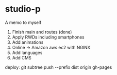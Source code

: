 # studio-p

A memo to myself

1. Finish main and routes (done)
3. Apply RWDs including smartphones
2. Add animations
4. Online -> Amazon aws ec2 with NGINX
5. Add languages
6. Add CMS

deploy: git subtree push --prefix dist origin gh-pages